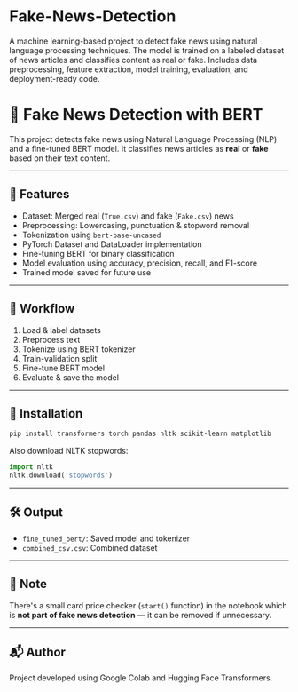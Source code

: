 # Fake-News-Detection
A machine learning-based project to detect fake news using natural language processing techniques. The model is trained on a labeled dataset of news articles and classifies content as real or fake. Includes data preprocessing, feature extraction, model training, evaluation, and deployment-ready code.

# 📰 Fake News Detection with BERT

This project detects fake news using Natural Language Processing (NLP) and a fine-tuned BERT model. It classifies news articles as **real** or **fake** based on their text content.

---

## 📌 Features

- Dataset: Merged real (`True.csv`) and fake (`Fake.csv`) news
- Preprocessing: Lowercasing, punctuation & stopword removal
- Tokenization using `bert-base-uncased`
- PyTorch Dataset and DataLoader implementation
- Fine-tuning BERT for binary classification
- Model evaluation using accuracy, precision, recall, and F1-score
- Trained model saved for future use

---

## 🧪 Workflow

1. Load & label datasets
2. Preprocess text
3. Tokenize using BERT tokenizer
4. Train-validation split
5. Fine-tune BERT model
6. Evaluate & save the model

---

## 🔧 Installation

```bash
pip install transformers torch pandas nltk scikit-learn matplotlib
```

Also download NLTK stopwords:

```python
import nltk
nltk.download('stopwords')
```

---

## 🛠️ Output

- `fine_tuned_bert/`: Saved model and tokenizer
- `combined_csv.csv`: Combined dataset

---

## 🚨 Note

There's a small card price checker (`start()` function) in the notebook which is **not part of fake news detection** — it can be removed if unnecessary.

---

## 📬 Author

Project developed using Google Colab and Hugging Face Transformers.
